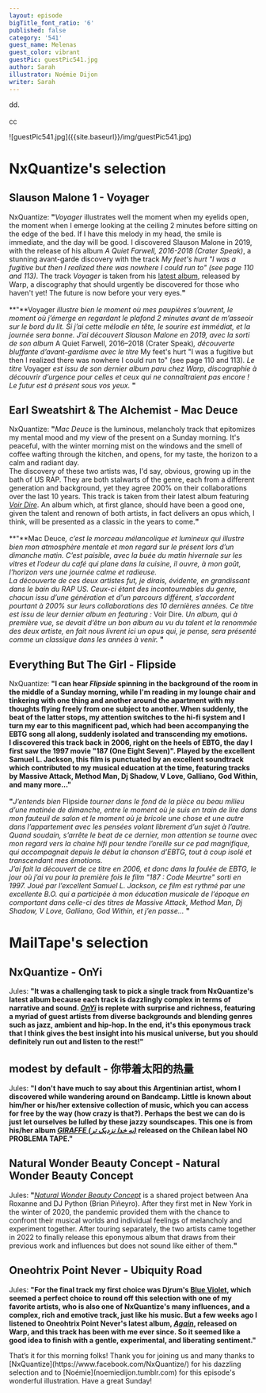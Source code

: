```yaml
---
layout: episode
bigTitle_font_ratio: '6'
published: false
category: '541'
guest_name: Melenas
guest_color: vibrant
guestPic: guestPic541.jpg
author: Sarah
illustrator: Noémie Dijon
writer: Sarah
---
```

<p id="introduction">
	dd<i></i>.
<br><br>
cc
</p>
![guestPic541.jpg]({{site.baseurl}}/img/guestPic541.jpg)

# NxQuantize's selection

## Slauson Malone 1 - Voyager

NxQuantize: **"**<i>Voyager</i> illustrates well the moment when my eyelids open, the moment when I emerge looking at the ceiling 2 minutes before sitting on the edge of the bed. If I have this melody in my head, the smile is immediate, and the day will be good. I discovered Slauson Malone in 2019, with the release of his album <i>A Quiet Farwell, 2016-2018 (Crater Speak)</i>, a stunning avant-garde discovery with the track <i>My feet's hurt "I was a fugitive but then I realized there was nowhere I could run to" (see page 110 and 113)</i>. The track <i>Voyager</i> is taken from his [latest album](https://slausonmalone.bandcamp.com/album/excelsior), released by Warp, a discography that should urgently be discovered for those who haven't yet! The future is now before your very eyes.**"**<br><br>
**"**Voyager <i>illustre bien le moment où mes paupières s’ouvrent, le moment où j’émerge en regardant le plafond 2 minutes avant de m’asseoir sur le bord du lit. Si j’ai cette mélodie en tête, le sourire est immédiat, et la journée sera bonne. J’ai découvert Slauson Malone en 2019, avec la sorti de son album </i>A Quiet Farwell, 2016–2018 (Crater Speak)<i>, découverte bluffante d’avant-gardisme avec le titre</i> My feet's hurt "I was a fugitive but then I realized there was nowhere I could run to" (see page 110 and 113)<i>. Le titre </i>Voyager<i> est issu de son dernier album paru chez Warp, discographie à découvrir d’urgence pour celles et ceux qui ne connaîtraient pas encore ! Le futur est à présent sous vos yeux.</i>
**"**

## Earl Sweatshirt & The Alchemist - Mac Deuce

NxQuantize: **"**<i>Mac Deuce</i> is the luminous, melancholy track that epitomizes my mental mood and my view of the present on a Sunday morning. It's peaceful, with the winter morning mist on the windows and the smell of coffee wafting through the kitchen, and opens, for my taste, the horizon to a calm and radiant day.<br>
The discovery of these two artists was, I'd say, obvious, growing up in the bath of US RAP. They are both stalwarts of the genre, each from a different generation and background, yet they agree 200% on their collaborations over the last 10 years. This track is taken from their latest album featuring [<i>Voir Dire</i>](https://earlsweatshirtandthealchemist.bandcamp.com/album/voir-dire). An album which, at first glance, should have been a good one, given the talent and renown of both artists, in fact delivers an opus which, I think, will be presented as a classic in the years to come.**"**<br><br>
**"**Mac Deuce<i>, c’est le morceau mélancolique et lumineux qui illustre bien mon atmosphère mentale et mon regard sur le présent lors d’un dimanche matin. C’est paisible, avec la buée du matin hivernale sur les vitres et l’odeur du café qui plane dans la cuisine, il ouvre, à mon goût, l’horizon vers une journée calme et radieuse.<br>
La découverte de ces deux artistes fut, je dirais, évidente, en grandissant dans le bain du RAP US. Ceux-ci étant des incontournables du genre, chacun issu d’une génération et d'un parcours différent, s’accordent pourtant à 200% sur leurs collaborations des 10 dernières années. Ce titre est issu de leur dernier album en featuring : </i>Voir Dire<i>. Un album, qui à première vue, se devait d’être un bon album au vu du talent et la renommée des deux artiste, en fait nous livrent ici un opus qui, je pense, sera présenté comme un classique dans les années à venir.</i>
**"**

## Everything But The Girl - Flipside

NxQuantize: **"**I can hear <i>Flipside</i> spinning in the background of the room in the middle of a Sunday morning, while I'm reading in my lounge chair and tinkering with one thing and another around the apartment with my thoughts flying freely from one subject to another. When suddenly, the beat of the latter stops, my attention switches to the hi-fi system and I turn my ear to this magnificent pad, which had been accompanying the EBTG song all along, suddenly isolated and transcending my emotions.<br>
I discovered this track back in 2006, right on the heels of EBTG, the day I first saw the 1997 movie "187 (One Eight Seven)". Played by the excellent Samuel L. Jackson, this film is punctuated by an excellent soundtrack which contributed to my musical education at the time, featuring tracks by Massive Attack, Method Man, Dj Shadow, V Love, Galliano, God Within, and many more...**"**<br><br>
**"**<i>J’entends bien </i>Flipside<i> tourner dans le fond de la pièce au beau milieu d’une matinée de dimanche, entre le moment où je suis en train de lire dans mon fauteuil de salon et le moment où je bricole une chose et une autre dans l’appartement avec les pensées volant librement d’un sujet à l’autre. Quand soudain, s’arrête le beat de ce dernier, mon attention se tourne avec mon regard vers la chaine hifi pour tendre l’oreille sur ce pad magnifique, qui accompagnait depuis le début la chanson d’EBTG, tout à coup isolé et transcendant mes émotions.<br>
J’ai fait la découvert de ce titre en 2006, et donc dans la foulée de EBTG, le jour où j’ai vu pour la première fois le film "187 : Code Meurtre" sorti en 1997. Joué par l’excellent Samuel L. Jackson, ce film est rythmé par une excellente B.O. qui a participée à mon éducation musicale de l’époque en comportant dans celle-ci des titres de Massive Attack, Method Man, Dj Shadow, V Love, Galliano, God Within, et j’en passe...</i>
**"**

# MailTape's selection

## NxQuantize - OnYi

Jules: **"**It was a challenging task to pick a single track from NxQuantize's latest album because each track is dazzlingly complex in terms of narrative and sound. [<i>OnYi</i>](https://omakaserecordings.bandcamp.com/album/nxquantize-onyi) is replete with surprise and richness, featuring a myriad of guest artists from diverse backgrounds and blending genres such as jazz, ambient and hip-hop. In the end, it's this eponymous track that I think gives the best insight into his musical universe, but you should definitely run out and listen to the rest!**"**

## modest by default - 你带着太阳的热量

Jules: **"**I don't have much to say about this Argentinian artist, whom I discovered while wandering around on Bandcamp.  Little is known about him/her or his/her extensive collection of music, which you can access for free by the way (how crazy is that?). Perhaps the best we can do is just let ourselves be lulled by these jazzy soundscapes. This one is from his/her album [<i>GIRAFFE (​ب​ه خ​د​ا ن​ز​د​ی​ک ت​ر​)</i>](https://noproblematapes.bandcamp.com/album/giraffe) released on the Chilean label NO PROBLEMA TAPE.**"**

## Natural Wonder Beauty Concept - Natural Wonder Beauty Concept

Jules: **"**[<i>Natural Wonder Beauty Concept</i>](https://djpythonnyc.bandcamp.com/album/natural-wonder-beauty-concept) is a shared project between Ana Roxanne and DJ Python (Brian Piñeyro). After they first met in New York in the winter of 2020, the pandemic provided them with the chance to confront their musical worlds and individual feelings of melancholy and experiment together. After touring separately, the two artists came together in 2022 to finally release this eponymous album that draws from their previous work and influences but does not sound like either of them.**"**

## Oneohtrix Point Never - Ubiquity Road

Jules: **"**For the final track my first choice was Djrum's [Blue Violet](https://djrum.bandcamp.com/track/blue-violet), which seemed a perfect choice to round off this selection with one of my favorite artists, who is also one of NxQuantize's many influences, and a complex, rich and emotive track, just like his music. But a few weeks ago I listened to Oneohtrix Point Never's latest album, [<i>Again</i>](https://oneohtrixpointnever.bandcamp.com/album/again), released on Warp, and this track has been with me ever since. So it seemed like a good idea to finish with a gentle, experimental, and liberating sentiment.**"**

<p id="outroduction">That’s it for this morning folks! Thank you for joining us and many thanks to [NxQuantize](https://www.facebook.com/NxQuantize/) for his dazzling selection and to [Noémie](noemiedijon.tumblr.com) for this episode's wonderful illustration. Have a great Sunday!</p>
